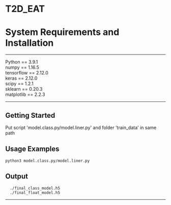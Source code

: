T2D_EAT
================================
# System Requirements and Installation
---------------------------------
Python == 3.9.1<br>
numpy == 1.16.5<br>
tensorflow == 2.12.0<br>
keras == 2.12.0<br>
scipy == 1.2.1<br>
sklearn == 0.20.3<br>
matplotlib == 2.2.3<br>

---
Getting Started
---------------
Put script 'model.class.py/model.liner.py' and folder 'train_data' in same path

Usage Examples
--------------

    python3 model.class.py/model.liner.py

Output
--------------
      ./final_class_model.h5
      ./final_float_model.h5

---
